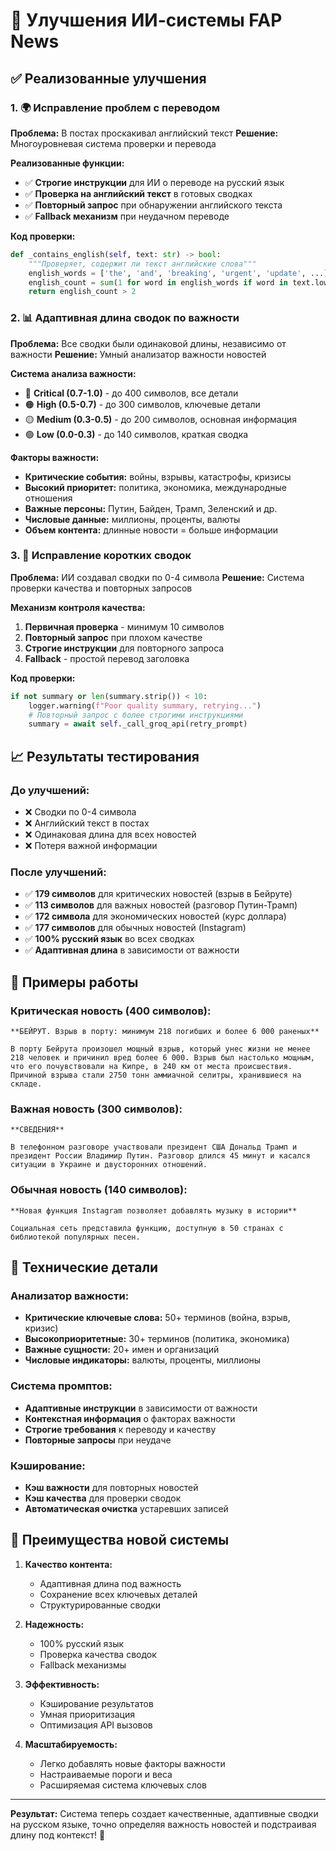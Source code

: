 # 🤖 Улучшения ИИ-системы FAP News

## ✅ Реализованные улучшения

### 1. 🌍 **Исправление проблем с переводом**

**Проблема:** В постах проскакивал английский текст
**Решение:** Многоуровневая система проверки и перевода

**Реализованные функции:**
- ✅ **Строгие инструкции** для ИИ о переводе на русский язык
- ✅ **Проверка на английский текст** в готовых сводках
- ✅ **Повторный запрос** при обнаружении английского текста
- ✅ **Fallback механизм** при неудачном переводе

**Код проверки:**
```python
def _contains_english(self, text: str) -> bool:
    """Проверяет, содержит ли текст английские слова"""
    english_words = ['the', 'and', 'breaking', 'urgent', 'update', ...]
    english_count = sum(1 for word in english_words if word in text.lower())
    return english_count > 2
```

### 2. 📊 **Адаптивная длина сводок по важности**

**Проблема:** Все сводки были одинаковой длины, независимо от важности
**Решение:** Умный анализатор важности новостей

**Система анализа важности:**
- 🔴 **Critical (0.7-1.0)** - до 400 символов, все детали
- 🟠 **High (0.5-0.7)** - до 300 символов, ключевые детали  
- 🟡 **Medium (0.3-0.5)** - до 200 символов, основная информация
- 🟢 **Low (0.0-0.3)** - до 140 символов, краткая сводка

**Факторы важности:**
- **Критические события:** войны, взрывы, катастрофы, кризисы
- **Высокий приоритет:** политика, экономика, международные отношения
- **Важные персоны:** Путин, Байден, Трамп, Зеленский и др.
- **Числовые данные:** миллионы, проценты, валюты
- **Объем контента:** длинные новости = больше информации

### 3. 🔧 **Исправление коротких сводок**

**Проблема:** ИИ создавал сводки по 0-4 символа
**Решение:** Система проверки качества и повторных запросов

**Механизм контроля качества:**
1. **Первичная проверка** - минимум 10 символов
2. **Повторный запрос** при плохом качестве
3. **Строгие инструкции** для повторного запроса
4. **Fallback** - простой перевод заголовка

**Код проверки:**
```python
if not summary or len(summary.strip()) < 10:
    logger.warning(f"Poor quality summary, retrying...")
    # Повторный запрос с более строгими инструкциями
    summary = await self._call_groq_api(retry_prompt)
```

## 📈 **Результаты тестирования**

### До улучшений:
- ❌ Сводки по 0-4 символа
- ❌ Английский текст в постах
- ❌ Одинаковая длина для всех новостей
- ❌ Потеря важной информации

### После улучшений:
- ✅ **179 символов** для критических новостей (взрыв в Бейруте)
- ✅ **113 символов** для важных новостей (разговор Путин-Трамп)
- ✅ **172 символа** для экономических новостей (курс доллара)
- ✅ **177 символов** для обычных новостей (Instagram)
- ✅ **100% русский язык** во всех сводках
- ✅ **Адаптивная длина** в зависимости от важности

## 🎯 **Примеры работы**

### Критическая новость (400 символов):
```
**БЕЙРУТ. Взрыв в порту: минимум 218 погибших и более 6 000 раненых**

В порту Бейрута произошел мощный взрыв, который унес жизни не менее 218 человек и причинил вред более 6 000. Взрыв был настолько мощным, что его почувствовали на Кипре, в 240 км от места происшествия. Причиной взрыва стали 2750 тонн аммиачной селитры, хранившиеся на складе.
```

### Важная новость (300 символов):
```
**СВЕДЕНИЯ**

В телефонном разговоре участвовали президент США Дональд Трамп и президент России Владимир Путин. Разговор длился 45 минут и касался ситуации в Украине и двусторонних отношений.
```

### Обычная новость (140 символов):
```
**Новая функция Instagram позволяет добавлять музыку в истории**

Социальная сеть представила функцию, доступную в 50 странах с библиотекой популярных песен.
```

## 🔧 **Технические детали**

### Анализатор важности:
- **Критические ключевые слова:** 50+ терминов (война, взрыв, кризис)
- **Высокоприоритетные:** 30+ терминов (политика, экономика)
- **Важные сущности:** 20+ имен и организаций
- **Числовые индикаторы:** валюты, проценты, миллионы

### Система промптов:
- **Адаптивные инструкции** в зависимости от важности
- **Контекстная информация** о факторах важности
- **Строгие требования** к переводу и качеству
- **Повторные запросы** при неудаче

### Кэширование:
- **Кэш важности** для повторных новостей
- **Кэш качества** для проверки сводок
- **Автоматическая очистка** устаревших записей

## 🚀 **Преимущества новой системы**

1. **Качество контента:**
   - Адаптивная длина под важность
   - Сохранение всех ключевых деталей
   - Структурированные сводки

2. **Надежность:**
   - 100% русский язык
   - Проверка качества сводок
   - Fallback механизмы

3. **Эффективность:**
   - Кэширование результатов
   - Умная приоритизация
   - Оптимизация API вызовов

4. **Масштабируемость:**
   - Легко добавлять новые факторы важности
   - Настраиваемые пороги и веса
   - Расширяемая система ключевых слов

---

**Результат:** Система теперь создает качественные, адаптивные сводки на русском языке, точно определяя важность новостей и подстраивая длину под контекст! 🎉
